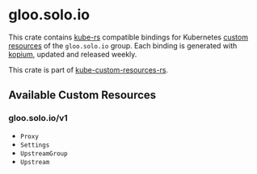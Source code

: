 <!--
SPDX-FileCopyrightText: The kube-custom-resources-rs Authors
SPDX-License-Identifier: 0BSD
 -->

# gloo.solo.io

This crate contains [kube-rs](https://kube.rs/) compatible bindings for Kubernetes [custom resources](https://kubernetes.io/docs/tasks/extend-kubernetes/custom-resources/custom-resource-definitions/) of the `gloo.solo.io` group. Each binding is generated with [kopium](https://github.com/kube-rs/kopium), updated and released weekly.

This crate is part of [kube-custom-resources-rs](https://github.com/metio/kube-custom-resources-rs).

## Available Custom Resources

### gloo.solo.io/v1
- `Proxy`
- `Settings`
- `UpstreamGroup`
- `Upstream`
